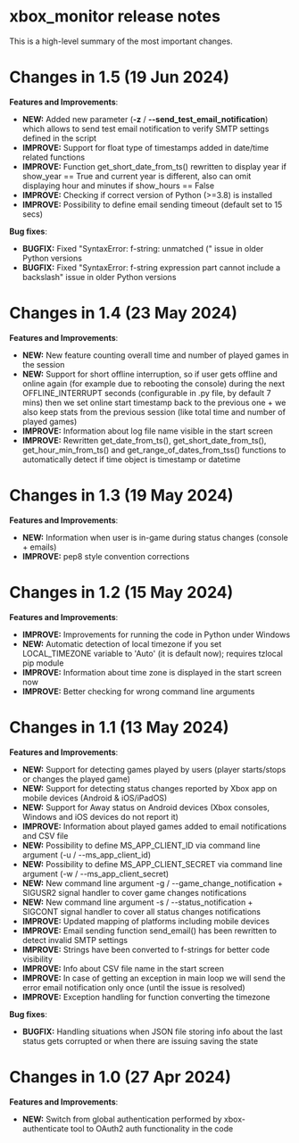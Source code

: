 # xbox_monitor release notes

This is a high-level summary of the most important changes. 

# Changes in 1.5 (19 Jun 2024)

**Features and Improvements**:

- **NEW:** Added new parameter (**-z** / **--send_test_email_notification**) which allows to send test email notification to verify SMTP settings defined in the script
- **IMPROVE:** Support for float type of timestamps added in date/time related functions
- **IMPROVE:** Function get_short_date_from_ts() rewritten to display year if show_year == True and current year is different, also can omit displaying hour and minutes if show_hours == False
- **IMPROVE:** Checking if correct version of Python (>=3.8) is installed
- **IMPROVE:** Possibility to define email sending timeout (default set to 15 secs)

**Bug fixes**:

- **BUGFIX:** Fixed "SyntaxError: f-string: unmatched (" issue in older Python versions
- **BUGFIX:** Fixed "SyntaxError: f-string expression part cannot include a backslash" issue in older Python versions

# Changes in 1.4 (23 May 2024)

**Features and Improvements**:

- **NEW:** New feature counting overall time and number of played games in the session
- **NEW:** Support for short offline interruption, so if user gets offline and online again (for example due to rebooting the console) during the next OFFLINE_INTERRUPT seconds (configurable in .py file, by default 7 mins) then we set online start timestamp back to the previous one + we also keep stats from the previous session (like total time and number of played games)
- **IMPROVE:** Information about log file name visible in the start screen
- **IMPROVE:** Rewritten get_date_from_ts(), get_short_date_from_ts(), get_hour_min_from_ts() and get_range_of_dates_from_tss() functions to automatically detect if time object is timestamp or datetime

# Changes in 1.3 (19 May 2024)

**Features and Improvements**:

- **NEW:** Information when user is in-game during status changes (console + emails)
- **IMPROVE:** pep8 style convention corrections

# Changes in 1.2 (15 May 2024)

**Features and Improvements**:

- **IMPROVE:** Improvements for running the code in Python under Windows
- **NEW:** Automatic detection of local timezone if you set LOCAL_TIMEZONE variable to 'Auto' (it is default now); requires tzlocal pip module
- **IMPROVE:** Information about time zone is displayed in the start screen now
- **IMPROVE:** Better checking for wrong command line arguments

# Changes in 1.1 (13 May 2024)

**Features and Improvements**:

- **NEW:** Support for detecting games played by users (player starts/stops or changes the played game)
- **NEW:** Support for detecting status changes reported by Xbox app on mobile devices (Android & iOS/iPadOS)
- **NEW:** Support for Away status on Android devices (Xbox consoles, Windows and iOS devices do not report it)
- **IMPROVE:** Information about played games added to email notifications and CSV file 
- **NEW:** Possibility to define MS_APP_CLIENT_ID via command line argument (-u / --ms_app_client_id)
- **NEW:** Possibility to define MS_APP_CLIENT_SECRET via command line argument (-w / --ms_app_client_secret)
- **NEW:** New command line argument -g / --game_change_notification + SIGUSR2 signal handler to cover game changes notifications
- **NEW:** New command line argument -s / --status_notification + SIGCONT signal handler to cover all status changes notifications
- **IMPROVE:** Updated mapping of platforms including mobile devices
- **IMPROVE:** Email sending function send_email() has been rewritten to detect invalid SMTP settings
- **IMPROVE:** Strings have been converted to f-strings for better code visibility
- **IMPROVE:** Info about CSV file name in the start screen
- **IMPROVE:** In case of getting an exception in main loop we will send the error email notification only once (until the issue is resolved)
- **IMPROVE:** Exception handling for function converting the timezone

**Bug fixes**:

- **BUGFIX:** Handling situations when JSON file storing info about the last status gets corrupted or when there are issuing saving the state

# Changes in 1.0 (27 Apr 2024)

**Features and Improvements**:

- **NEW:** Switch from global authentication performed by xbox-authenticate tool to OAuth2 auth functionality in the code

